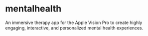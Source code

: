 # mentalhealth
An immersive therapy app for the Apple Vision Pro to create highly engaging, interactive, and personalized mental health experiences.
